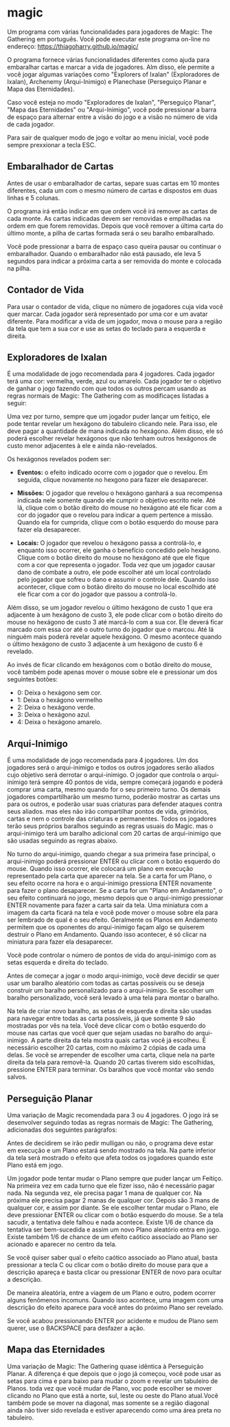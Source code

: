 # magic
Um programa com várias funcionalidades para jogadores de Magic: The Gathering em português. Você pode executar este programa on-line no endereço: https://thiagoharry.github.io/magic/

O programa fornece várias funcionalidades diferentes como ajuda para embaralhar cartas e marcar a vida de jogadores. Alm disso, ele permite a você jogar algumas variações como "Explorers of Ixalan" (Exploradores de Ixalan), Archenemy (Arqui-Inimigo) e Planechase (Perseguiço Planar e Mapa das Eternidades).

Caso você esteja no modo "Exploradores de Ixalan", "Perseguiço Planar", "Mapa das Eternidades" ou "Arqui-Inimigo", você pode pressionar a barra de espaço para alternar entre a visão do jogo e a visão no número de vida de cada jogador.

Para sair de qualquer modo de jogo e voltar ao menu inicial, você pode sempre prexxionar a tecla ESC.

## Embaralhador de Cartas

Antes de usar o embaralhador de cartas, separe suas cartas em 10 montes diferentes, cada um com o mesmo número de cartas e dispostos em duas linhas e 5 colunas.

O programa irá então indicar em que ordem você irá remover as cartas de cada monte. As cartas indicadas devem ser removidas e empilhadas na ordem em que forem removidas. Depois que você remover a última carta do último monte, a pilha de cartas formada será o seu baralho embaralhado.

Você pode pressionar a barra de espaço caso queira pausar ou continuar o embaralhador. Quando o embaralhador não está pausado, ele leva 5 segundos para indicar a próxima carta a ser removida do monte e colocada na pilha.

## Contador de Vida

Para usar o contador de vida, clique no número de jogadores cuja vida você quer marcar. Cada jogador será representado por uma cor e um avatar diferente. Para modificar a vida de um jogador, mova o mouse para a região da tela que tem a sua cor e use as setas do teclado para a esquerda e direita.

## Exploradores de Ixalan

É uma modalidade de jogo recomendada para 4 jogadores. Cada jogador terá uma cor: vermelha, verde, azul ou amarelo. Cada jogador ter o objetivo de ganhar o jogo fazendo com que todos os outros percam usando as regras normais de Magic: The Gathering com as modificaçes listadas a seguir:

Uma vez por turno, sempre que um jogador puder lançar um feitiço, ele pode tentar revelar um hexágono do tabuleiro clicando nele. Para isso, ele deve pagar a quantidade de mana indicada no hexágono. Além disso, ele só poderá escolher revelar hexágonos que não tenham outros hexágonos de custo menor adjacentes à ele e ainda não-revelados.

Os hexágonos revelados podem ser:

* **Eventos:** o efeito indicado ocorre com o jogador que o revelou. Em seguida, clique novamente no hexgono para fazer ele desaparecer.

* **Missões:** O jogador que revelou o hexágono ganhará a sua recompensa indicada nele somente quando ele cumprir o objetivo escrito nele. Até lá, clique com o botão direito do mouse no hexágono até ele ficar com a cor do jogador que o revelou para indicar a quem pertence a missão. Quando ela for cumprida, clique com o botão esquerdo do mouse para fazer ela desaparecer.

* **Locais:** O jogador que revelou o hexágono passa a controlá-lo, e enquanto isso ocorrer, ele ganha o benefício concedido pelo hexágono. Clique com o botão direito do mouse no hexágono até que ele fique com a cor que representa o jogador. Toda vez que um jogador causar dano de combate a outro, ele pode escolher até um local controlado pelo jogador que sofreu o dano e assumir o controle dele. Quando isso acontecer, clique com o botão direito do mouse no local escolhido até ele ficar com a cor do jogador que passou a controlá-lo.

Além disso, se um jogador revelou o último hexágono de custo 1 que era adjacente à um hexágono de custo 3, ele pode clicar com o botão direito do mouse no hexágono de custo 3 até marcá-lo com a sua cor. Ele deverá ficar marcado com essa cor até o outro turno do jogador que o marcou. Até lá ninguém mais poderá revelar aquele hexágono. O mesmo acontece quando o último hexágono de custo 3 adjacente à um hexágono de custo 6 é revelado.

Ao invés de ficar clicando em hexágonos com o botão direito do mouse, você também pode apenas mover o mouse sobre ele e pressionar um dos seguintes botões:

* 0: Deixa o hexágono sem cor.
* 1: Deixa o hexágono vermelho
* 2: Deixa o hexágono verde.
* 3: Deixa o hexágono azul.
* 4: Deixa o hexágono amarelo.

## Arqui-Inimigo

É uma modalidade de jogo recomendada para 4 jogadores. Um dos jogadores será o arqui-inimigo e todos os outros jogadores serão aliados cujo objetivo será derrotar o arqui-inimigo. O jogador que controla o arqui-inimigo terá sempre 40 pontos de vida, sempre começará jogando e poderá comprar uma carta, mesmo quando for o seu primeiro turno. Os demais jogadores compartilharão um mesmo turno, poderão mostrar as cartas uns para os outros, e poderão usar suas criaturas para defender ataques contra seus aliados. mas eles não irão compartilhar pontos de vida, grimórios, cartas e nem o controle das criaturas e permanentes. Todos os jogadores terão seus próprios baralhos seguindo as regras usuais do Magic. mas o arqui-inimigo terá um baralho adicional com 20 cartas de arqui-inimigo que são usadas seguindo as regras abaixo.

No turno do arqui-inimigo, quando chegar a sua primeira fase principal, o arqui-inimigo poderá pressionar ENTER  ou clicar com o botão esquerdo do mouse. Quando isso ocorrer, ele colocará um plano em execução representado pela carta que aparecer na tela. Se a carta for um Plano, o seu efeito ocorre na hora e o arqui-inimigo pressiona ENTER novamente para fazer o plano desaparecer. Se a carta for um "Plano em Andamento", o seu efeito continuará no jogo, mesmo depois que o arqui-inimigo pressionar ENTER novamente para fazer a carta sair da tela. Uma miniatura com a imagem da carta ficará na tela e você pode mover o mouse sobre ela para ser lembrado de qual é o seu efeito. Geralmente os Planos em Andamento permitem que os oponentes do arqui-inimigo façam algo se quiserem destruir o Plano em Andamento. Quando isso acontecer, é só clicar na miniatura para fazer ela desaparecer.

Vocẽ pode controlar o número de pontos de vida do arqui-inimigo com as setas esquerda e direita do teclado.

Antes de começar a jogar o modo arqui-inimigo, você deve decidir se quer usar um baralho aleatório com todas as cartas possíveis ou se deseja construir um baralho personalizado para o arqui-inimigo. Se escolher um baralho personalizado, você será levado à uma tela para montar o baralho.

Na tela de criar novo baralho, as setas de esquerda e direita são usadas para navegar entre todas as carta possíveis, já que somente 9 são mostradas por vês na tela. Você deve clicar com o botão esquerdo do mouse nas cartas que você quer que sejam usadas no baralho do arqui-inimigo. A parte direita da tela mostra quais cartas vocẽ já escolheu. É necessário escolher 20 cartas, com no máximo 2 cópias de cada uma delas. Se você se arrepender de escolher uma carta, clique nela na parte direita da tela para removê-la. Quando 20 cartas tiverem sido escolhidas, pressione ENTER para terminar. Os baralhos que você montar vão sendo salvos.

## Perseguição Planar

Uma variação de Magic recomendada para 3 ou 4 jogadores. O jogo irá se desenvolver seguindo todas as regras normais de Magic: The Gathering, adicionadas dos seguintes parágrafos:

Antes de decidirem se irão pedir mulligan ou não, o programa deve estar em execução e um Plano estará sendo mostrado na tela. Na parte inferior da tela será mostrado o efeito que afeta todos os jogadores quando este Plano está em jogo.

Um jogador pode tentar mudar o Plano sempre que puder lançar um Feitiço. Na primeira vez em cada turno que ele fizer isso, não é necessário pagar nada. Na segunda vez, ele precisa pagar 1 mana de qualquer cor. Na próxima ele precisa pagar 2 manas de qualquer cor. Depois são 3 mans de qualquer cor, e assim por diante. Se ele escolher tentar mudar o Plano, ele deve pressionar ENTER ou clicar com o botão esquerdo do mouse. Se a tela sacudir, a tentativa dele falhou e nada acontece. Existe 1/6 de chance da tentativa ser bem-sucedida e assim um novo Plano aleatório entra em jogo. Existe também 1/6 de chance de um efeito caótico associado ao Plano ser acionado e aparecer no centro da tela.

Se você quiser saber qual o efeito caótico associado ao Plano atual, basta pressionar a tecla C ou clicar com o botão direito do mouse para que a descrição apareça e basta clicar ou pressionar ENTER de novo para ocultar a descrição.

De maneira aleatória, entre a viagem de um Plano e outro, podem ocorrer alguns fenômenos incomuns. Quando isso acontece, uma imagem com uma descrição do efeito aparece para você antes do próximo Plano ser revelado.

Se vocẽ acabou pressionando ENTER por acidente e mudou de Plano sem querer, use o BACKSPACE para desfazer a ação.

## Mapa das Eternidades

Uma variação de Magic: The Gathering quase idêntica à Perseguição Planar. A diferença é que depois que o jogo já começou, você pode usar as setas para cima e para baixo para mudar o zoom e revelar um tabuleiro de Planos. toda vez que vocẽ mudar de Plano, voc pode escolher se mover clicando no Plano que está a norte, sul, leste ou oeste do Plano atual.Vocẽ também pode se mover na diagonal, mas somente se a região diagonal ainda não tiver sido revelada e estiver aparecendo como uma área preta no tabuleiro.
